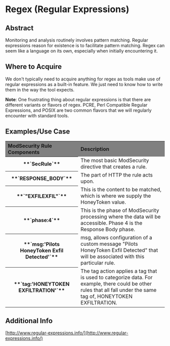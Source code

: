 Regex (Regular Expressions)
========

Abstract
--------

Monitoring and analysis routinely involves pattern matching. Regular expressions reason for existence is to facilitate pattern matching. Regex can seem like a language on its own, especially when initially encountering it.

Where to Acquire
---------
We don't typically need to acquire anything for regex as tools make use of regular expressions as a built-in feature. We just need to know how to write them in the way the tool expects.

**Note**: One frustrating thing about regular expressions is that there are different variants or flavors of regex. PCRE, Perl Compatible Regular Expressions, and POSIX are two common flavors that we will regularly encounter with standard tools.

Examples/Use Case
---------

<table><tr bgcolor="grey">
<th align="left">ModSecurity Rule Components<th align="left">Description</tr>
<tr><th>**`SecRule`**</th><td>The most basic ModSecurity directive that creates a rule.</td></tr>
<tr><th>**`RESPONSE_BODY`**</th><td>The part of HTTP the rule acts upon.</td></tr>
<tr><th>**`"EXFILEXFIL"`**</th><td>This is the content to be matched, which is where we supply the HoneyToken value.</td></tr>
<tr><th>**`phase:4`**</th><td>This is the phase of ModSecurity processing where the data will be accessible. Phase 4 is the Response Body phase.</td></tr>
<tr><th>**`msg:'Pilots HoneyToken Exfil Detected'`**</th><td>msg, allows configuration of a custom message "Pilots HoneyToken Exfil Detected" that will be associated with this particular rule.</td></tr>
<tr><th>**`tag:'HONEYTOKEN EXFILTRATION'`**</th><td>The tag action applies a tag that is used to categorize data. For example, there could be other rules that all fall under the same tag of, HONEYTOKEN EXFILTRATION.</td></tr></table>

Additional Info
--------------

[http://www.regular-expressions.info/](http://www.regular-expressions.info/)

